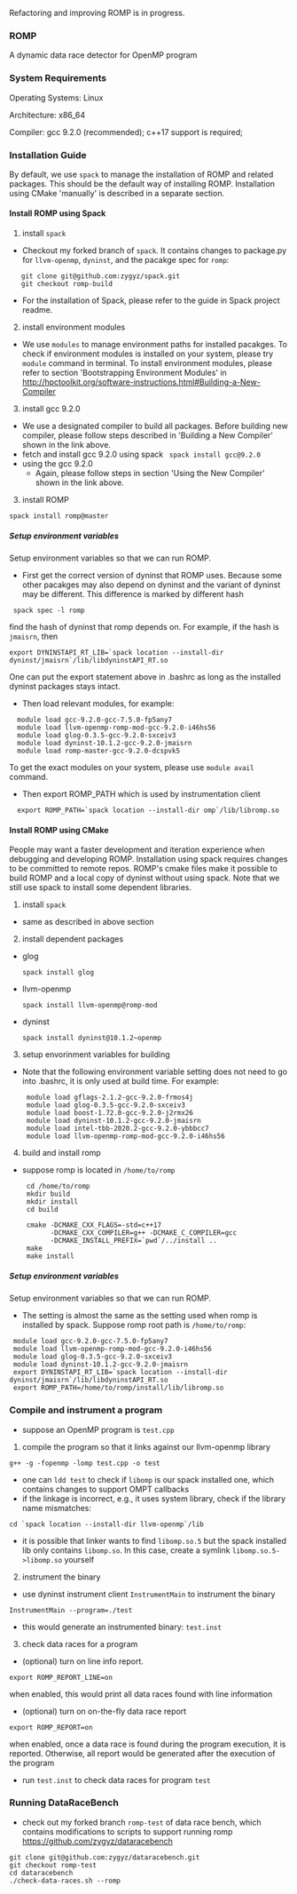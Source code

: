 Refactoring and improving ROMP is in progress.

### ROMP 
A dynamic data race detector for OpenMP program 

### System Requirements
Operating Systems: Linux

Architecture: x86_64

Compiler: gcc 9.2.0 (recommended); c++17 support is required;

### Installation Guide

By default, we use `spack` to manage the installation of ROMP and related packages.
This should be the default way of installing ROMP. Installation using CMake 'manually' 
is described in a separate section.

#### Install ROMP using Spack

1. install `spack`
* Checkout my forked branch of `spack`. It contains changes to package.py for `llvm-openmp`, `dyninst`, and 
the pacakge spec for `romp`:

```
   git clone git@github.com:zygyz/spack.git
   git checkout romp-build
```
* For the installation of Spack, please refer to the guide in Spack project readme. 

2. install environment modules 
* We use `modules` to manage environment paths for installed pacakges. To check if environment modules is installed
  on your system, please try `module` command in terminal. 
  To install environment modules, please refer to section 'Bootstrapping Environment Modules' in      http://hpctoolkit.org/software-instructions.html#Building-a-New-Compiler
  
3. install gcc 9.2.0
* We use a designated compiler to build all packages. Before building new compiler, please follow steps described in
  'Building a New Compiler' shown in the link above.
* fetch and install gcc 9.2.0 using spack 
 ``` spack install gcc@9.2.0```
* using the gcc 9.2.0
  * Again, please follow steps in section 'Using the New Compiler' shown in the link above.
    
3. install ROMP
  ```
  spack install romp@master
  ```
##### Setup environment variables 
 Setup environment variables so that we can run ROMP.
 * First get the correct version of dyninst that ROMP uses. Because some other pacakges may also depend 
 on dyninst and the variant of dyninst may be different. This difference is marked by different hash 
 ```
  spack spec -l romp
 ```
 find the hash of dyninst that romp depends on. For example, if the hash is `jmaisrn`, then
 ```
 export DYNINSTAPI_RT_LIB=`spack location --install-dir dyninst/jmaisrn`/lib/libdyninstAPI_RT.so
 ```
 One can put the export statement above in .bashrc as long as the installed dyninst packages stays intact.
 * Then load relevant modules, for example: 
 ```
   module load gcc-9.2.0-gcc-7.5.0-fp5any7
   module load llvm-openmp-romp-mod-gcc-9.2.0-i46hs56
   module load glog-0.3.5-gcc-9.2.0-sxceiv3
   module load dyninst-10.1.2-gcc-9.2.0-jmaisrn
   module load romp-master-gcc-9.2.0-dcspvk5
 ```
 To get the exact modules on your system, please use `module avail` command. 
* Then export ROMP_PATH which is used by instrumentation client
 ```
   export ROMP_PATH=`spack location --install-dir omp`/lib/libromp.so
 ```
#### Install ROMP using CMake
People may want a faster development and iteration experience when debugging and developing ROMP. Installation using 
spack requires changes to be committed to remote repos. ROMP's cmake files make it possible to build ROMP and a local copy of dyninst without using spack. Note that we still use spack to install some dependent libraries.

1. install `spack`
*  same as described in above section
2. install dependent packages
* glog
  ```
  spack install glog
  ```
* llvm-openmp
  ```
  spack install llvm-openmp@romp-mod
  ```
* dyninst
  ```
  spack install dyninst@10.1.2~openmp
  ``` 
3. setup envorinment variables for building
* Note that the following environment variable setting does not need to go into .bashrc, it is only
  used at build time. For example: 
  ```
   module load gflags-2.1.2-gcc-9.2.0-frmos4j 
   module load glog-0.3.5-gcc-9.2.0-sxceiv3
   module load boost-1.72.0-gcc-9.2.0-j2rmx26
   module load dyninst-10.1.2-gcc-9.2.0-jmaisrn
   module load intel-tbb-2020.2-gcc-9.2.0-ybbbcc7
   module load llvm-openmp-romp-mod-gcc-9.2.0-i46hs56
  ```
4. build and install romp
* suppose romp is located in `/home/to/romp`
  ```
   cd /home/to/romp
   mkdir build
   mkdir install
   cd build
         
   cmake -DCMAKE_CXX_FLAGS=-std=c++17 
         -DCMAKE_CXX_COMPILER=g++ -DCMAKE_C_COMPILER=gcc 
         -DCMAKE_INSTALL_PREFIX=`pwd`/../install ..
   make
   make install
  ```
##### Setup environment variables 
Setup environment variables so that we can run ROMP. 
* The setting is almost the same as the setting used when romp is installed by spack.
  Suppose romp root path is `/home/to/romp`:
```
 module load gcc-9.2.0-gcc-7.5.0-fp5any7
 module load llvm-openmp-romp-mod-gcc-9.2.0-i46hs56
 module load glog-0.3.5-gcc-9.2.0-sxceiv3
 module load dyninst-10.1.2-gcc-9.2.0-jmaisrn
 export DYNINSTAPI_RT_LIB=`spack location --install-dir dyninst/jmaisrn`/lib/libdyninstAPI_RT.so
 export ROMP_PATH=/home/to/romp/install/lib/libromp.so
```

### Compile and instrument a program
* suppose an OpenMP program is `test.cpp`
1. compile the program so that it links against our llvm-openmp library
```
g++ -g -fopenmp -lomp test.cpp -o test
```
* one can `ldd test` to check if `libomp` is our spack installed one, which contains changes to support OMPT callbacks
* if the linkage is incorrect, e.g., it uses system library, check if the library name mismatches:
```
cd `spack location --install-dir llvm-openmp`/lib
```
* it is possible that linker wants to find `libomp.so.5` but the spack installed lib only contains `libomp.so`. In this case, create a symlink `libomp.so.5->libomp.so` yourself

2. instrument the binary
* use dyninst instrument client `InstrumentMain` to instrument the binary
```
InstrumentMain --program=./test
```
* this would generate an instrumented binary: `test.inst`
3. check data races for a program
* (optional) turn on line info report.
```
export ROMP_REPORT_LINE=on
```
when enabled, this would print all data races found with line information
* (optional) turn on on-the-fly data race report
```
export ROMP_REPORT=on
```
when enabled, once a data race is found during the program execution, it is reported. Otherwise,
all report would be generated after the execution of the program
* run `test.inst` to check data races for program `test`

### Running DataRaceBench
* check out my forked branch `romp-test` of data race bench, which contains modifications to scripts to support running romp
 https://github.com/zygyz/dataracebench 
```
git clone git@github.com:zygyz/dataracebench.git
git checkout romp-test
cd dataracebench
./check-data-races.sh --romp
```
